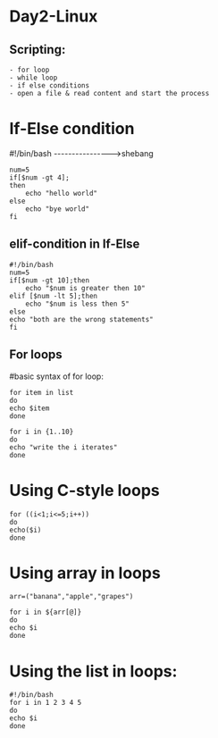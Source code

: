 # Day2-Linux

## Scripting:
```
- for loop
- while loop
- if else conditions
- open a file & read content and start the process
```
# If-Else condition
#!/bin/bash  ---------------->shebang
```
num=5
if[$num -gt 4];
then
    echo "hello world"
else
    echo "bye world"
fi
```
## elif-condition in If-Else
```
#!/bin/bash 
num=5
if[$num -gt 10];then
    echo "$num is greater then 10"
elif [$num -lt 5];then
    echo "$num is less then 5"
else
echo "both are the wrong statements"
fi
```
## For loops 
#basic syntax of for loop:
```
for item in list
do
echo $item
done

for i in {1..10}
do
echo "write the i iterates"
done
```

# Using C-style loops
```
for ((i<1;i<=5;i++))
do
echo($i)
done
```

# Using array in loops
```
arr=("banana","apple","grapes")

for i in ${arr[@]}
do
echo $i
done
```
# Using the list in loops:
```
#!/bin/bash
for i in 1 2 3 4 5
do
echo $i
done
```
